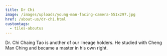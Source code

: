 ```yaml
---
title: Dr Chi
image: /images/uploads/young-man-facing-camera-551x297.jpg
href: /about-us/dr-chi.html
customtags:
  - tiles-aboutus
---
```

Dr. Chi Chaing Tao is another of our lineage holders.  He studied with Cheng Man Ching and became a master in his own right.